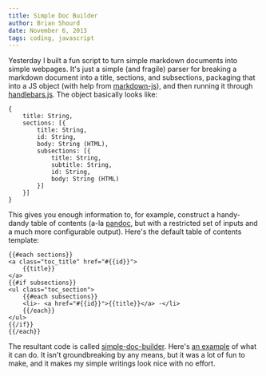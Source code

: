 ```yaml
---
title: Simple Doc Builder
author: Brian Shourd
date: November 6, 2013
tags: coding, javascript
---
```


Yesterday I built a fun script to turn simple markdown documents into
simple webpages. It's just a simple (and fragile) parser for breaking a
markdown document into a title, sections, and subsections, packaging
that into a JS object (with help from [markdown-js]), and then running
it through [handlebars.js]. The object basically looks like:

~~~{.javascript}
{
    title: String,
    sections: [{
        title: String,
        id: String,
        body: String (HTML),
        subsections: [{
            title: String,
            subtitle: String,
            id: String,
            body: String (HTML)
        }]
    }]
}
~~~

This gives you enough information to, for example, construct a
handy-dandy table of contents (a-la [pandoc], but with a restricted set of
inputs and a much more configurable output). Here's the default
table of contents template:

~~~{.html}
{{#each sections}}
<a class="toc_title" href="#{{id}}">
    {{title}}
</a>
{{#if subsections}}
<ul class="toc_section">
    {{#each subsections}}
    <li>- <a href="#{{id}}">{{title}}</a> -</li>
    {{/each}}
</ul>
{{/if}}
{{/each}}
~~~

The resultant code is called [simple-doc-builder]. Here's [an
example][readme-ex] of what it can do. It isn't groundbreaking by any
means, but it was a lot of fun to make, and it makes my simple writings
look nice with no effort.

[handlebars.js]: http://handlebarsjs.com
[markdown-js]: https://github.com/evilstreak/markdown-js
[simple-doc-builder]: https://github.com/brianshourd/simple-doc-builder
[readme-ex]: http://brianshourd.github.io/simple-doc-builder/readme.html
[pandoc]: http://johnmacfarlane.net/pandoc/
